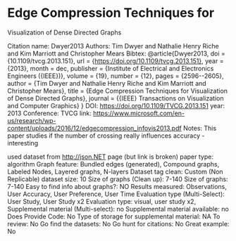 # Edge Compression Techniques for
Visualization of Dense Directed Graphs

Citation name: Dwyer2013
Authors: Tim Dwyer and Nathalie Henry Riche and Kim Marriott and Christopher Mears
Bibtex: @article{Dwyer2013,
doi = {10.1109/tvcg.2013.151},
url = {https://doi.org/10.1109/tvcg.2013.151},
year = {2013},
month = dec,
publisher = {Institute of Electrical and Electronics Engineers ({IEEE})},
volume = {19},
number = {12},
pages = {2596--2605},
author = {Tim Dwyer and Nathalie Henry Riche and Kim Marriott and Christopher Mears},
title = {Edge Compression Techniques for Visualization of Dense Directed Graphs},
journal = {{IEEE} Transactions on Visualization and Computer Graphics}
}
DOI: https://doi.org/10.1109/TVCG.2013.151
year: 2013
Conference: TVCG
link: https://www.microsoft.com/en-us/research/wp-content/uploads/2016/12/edgecompression_infovis2013.pdf
Notes: This paper studies if the number of crossing really influences accuracy - interesting

used dataset from http://json.NET page (but link is broken)
paper type: algorithm
Graph feature: Bundled edges (generated), Compound graphs, Labeled Nodes, Layered graphs, N-layers
Dataset tag clean: Custom (Non Replicable)
dataset size: 10
Size of graphs (Clean up): 7-140
Size of graphs: 7-140
Easy to find info about graphs?: NO
Results measured: Observations, User Accuracy, User Preference, User Time
Evaluation type (Multi-Select): User Study, User Study x2
Evaluation type: visual, user study x2,
Supplemental material (Multi-select): no
Supplemental material available: no
Does Provide Code: No
Type of storage for supplemental material: NA
To review: No
Go find the datasets: No
Go hunt for citations: No
Great example: No